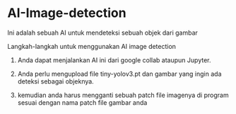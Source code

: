 # AI-Image-detection
Ini adalah sebuah AI untuk mendeteksi sebuah objek dari gambar

Langkah-langkah untuk menggunakan AI image detection

1. Anda dapat menjalankan AI ini dari google collab ataupun Jupyter.

2. Anda perlu mengupload file tiny-yolov3.pt dan gambar yang ingin ada deteksi sebagai objeknya.

3. kemudian anda harus mengganti sebuah patch file imagenya di program sesuai dengan nama patch file gambar anda
